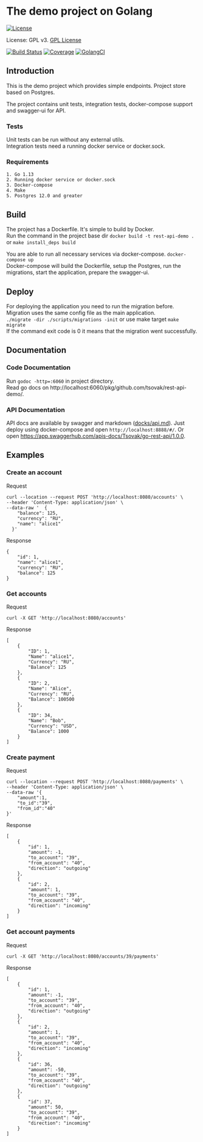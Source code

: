# The demo project on Golang 

[![License](https://img.shields.io/badge/license-GPLv3-blue.svg)](http://www.gnu.org/licenses/gpl-3.0.html)

License: GPL v3. [GPL License](http://www.gnu.org/licenses)

[![Build Status](https://travis-ci.com/Tsovak/rest-api-demo.svg?branch=master)](https://travis-ci.com/Tsovak/rest-api-demo)
[![Coverage](https://codecov.io/gh/Tsovak/rest-api-demo/branch/master/graph/badge.svg)](https://codecov.io/gh/Tsovak/rest-api-demo)
[![GolangCI](https://golangci.com/r/github.com/Tsovak/rest-api-demo)](https://golangci.com/r/github.com/Tsovak/rest-api-demo)

## Introduction

This is the demo project which provides simple endpoints. Project store based on Postgres. 

The project contains unit tests, integration tests, docker-compose support and swagger-ui for API.

### Tests 

Unit tests can be run without any external utils. <br>
Integration tests need a running docker service or docker.sock.

### Requirements
    1. Go 1.13
    2. Running docker service or docker.sock
    3. Docker-compose 
    4. Make 
    5. Postgres 12.0 and greater 
    
## Build
   
The project has a Dockerfile. It's simple to build by Docker. <br>
Run the command in the project base dir 
`docker build -t rest-api-demo .` or `make install_deps build` 

You are able to run all necessary services via docker-compose. 
`docker-compose up` <br>
Docker-compose will build the Dockerfile, setup the Postgres, run the migrations, start the application, prepare the swagger-ui.

## Deploy 

For deploying the application you need to run the migration before. 
Migration uses the same config file as the main application. <br>
`./migrate -dir ./scripts/migrations -init` or use make target `make migrate` <br>
If the command exit code is 0 it means that the migration went successfully. 

## Documentation

### Code Documentation 

Run  `godoc -http=:6060` in project directory. <br>
Read go docs on http://localhost:6060/pkg/github.com/tsovak/rest-api-demo/.

### API Documentation

API docs are available by swagger and markdown ([docks/api.md](docs/api.md)). 
Just deploy using docker-compose and open `http://localhost:8888/#/`. 
Or open https://app.swaggerhub.com/apis-docs/Tsovak/go-rest-api/1.0.0. 


## Examples

### Create an account 

Request 
```
curl --location --request POST 'http://localhost:8080/accounts' \
--header 'Content-Type: application/json' \
--data-raw '  {
    "balance": 125,
    "currency": "RU",
    "name": "alice1"
  }'
```
Response
```
{
    "id": 1,
    "name": "alice1",
    "currency": "RU",
    "balance": 125
}
```


### Get accounts  

Request 
```
curl -X GET 'http://localhost:8080/accounts'
```
Response
```
[
    {
        "ID": 1,
        "Name": "alice1",
        "Currency": "RU",
        "Balance": 125
    },
    {
        "ID": 2,
        "Name": "Alice",
        "Currency": "RU",
        "Balance": 100500
    },
    {
        "ID": 34,
        "Name": "Bob",
        "Currency": "USD",
        "Balance": 1000
    }
]
```


### Create payment

Request 
```
curl --location --request POST 'http://localhost:8080/payments' \
--header 'Content-Type: application/json' \
--data-raw '{
	"amount":1,
	"to_id":"39",
	"from_id":"40"
}'
```
Response
```
[
    {
        "id": 1,
        "amount": -1,
        "to_account": "39",
        "from_account": "40",
        "direction": "outgoing"
    },
    {
        "id": 2,
        "amount": 1,
        "to_account": "39",
        "from_account": "40",
        "direction": "incoming"
    }
]
```



### Get account payments

Request 
```
curl -X GET 'http://localhost:8080/accounts/39/payments'
```
Response
```
[
    {
        "id": 1,
        "amount": -1,
        "to_account": "39",
        "from_account": "40",
        "direction": "outgoing"
    },
    {
        "id": 2,
        "amount": 1,
        "to_account": "39",
        "from_account": "40",
        "direction": "incoming"
    },
    {
        "id": 36,
        "amount": -50,
        "to_account": "39",
        "from_account": "40",
        "direction": "outgoing"
    },
    {
        "id": 37,
        "amount": 50,
        "to_account": "39",
        "from_account": "40",
        "direction": "incoming"
    }
]
```


